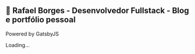 ## 🚀 Rafael Borges - Desenvolvedor Fullstack - Blog e portfólio pessoal

Powered by GatsbyJS

Loading...
